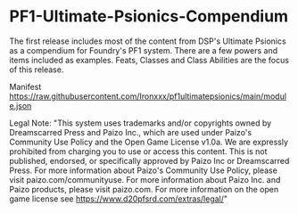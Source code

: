 # PF1-Ultimate-Psionics-Compendium
The first release includes most of the content from DSP's Ultimate Psionics as a compendium for Foundry's PF1 system. There are a few powers and items included as examples. Feats, Classes and Class Abilities are the focus of this release.

Manifest https://raw.githubusercontent.com/Ironxxx/pf1ultimatepsionics/main/module.json

Legal Note: 
"This system uses trademarks and/or copyrights owned by Dreamscarred Press and Paizo Inc., which are used under Paizo's Community Use Policy and the Open Game License v1.0a. We are expressly prohibited from charging you to use or access this content. This is not published, endorsed, or specifically approved by Paizo Inc or Dreamscarred Press. For more information about Paizo's Community Use Policy, please visit paizo.com/communityuse. For more information about Paizo Inc. and Paizo products, please visit paizo.com.
For more information on the open game license see https://www.d20pfsrd.com/extras/legal/"

